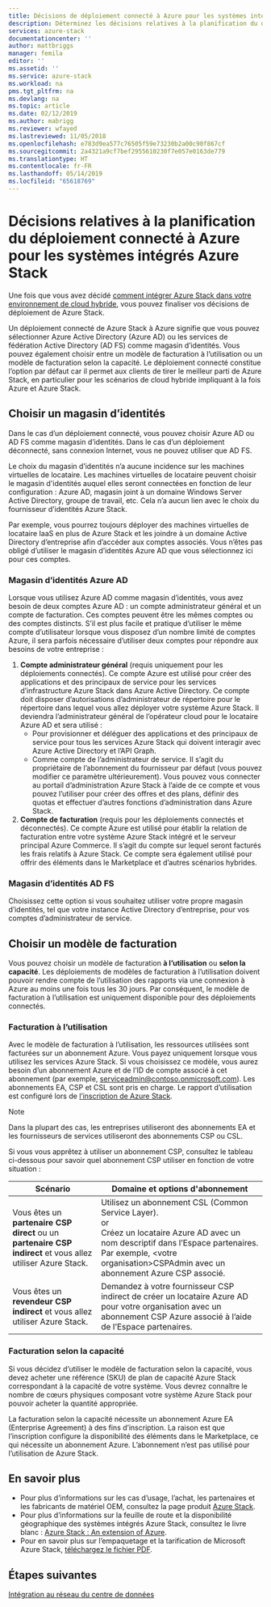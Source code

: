 ```yaml
---
title: Décisions de déploiement connecté à Azure pour les systèmes intégrés Azure Stack | Microsoft Docs
description: Déterminez les décisions relatives à la planification du déploiement pour les déploiements à plusieurs nœuds de Azure Stack connectés à Azure.
services: azure-stack
documentationcenter: ''
author: mattbriggs
manager: femila
editor: ''
ms.assetid: ''
ms.service: azure-stack
ms.workload: na
pms.tgt_pltfrm: na
ms.devlang: na
ms.topic: article
ms.date: 02/12/2019
ms.author: mabrigg
ms.reviewer: wfayed
ms.lastreviewed: 11/05/2018
ms.openlocfilehash: e783d9ea577c76505f59e73230b2a00c90f867cf
ms.sourcegitcommit: 2a4321a9cf7bef2955610230f7e057e0163de779
ms.translationtype: HT
ms.contentlocale: fr-FR
ms.lasthandoff: 05/14/2019
ms.locfileid: "65618769"
---
```

# <a name="azure-connected-deployment-planning-decisions-for-azure-stack-integrated-systems"></a>Décisions relatives à la planification du déploiement connecté à Azure pour les systèmes intégrés Azure Stack
Une fois que vous avez décidé [comment intégrer Azure Stack dans votre environnement de cloud hybride](azure-stack-connection-models.md), vous pouvez finaliser vos décisions de déploiement de Azure Stack.

Un déploiement connecté de Azure Stack à Azure signifie que vous pouvez sélectionner Azure Active Directory (Azure AD) ou les services de fédération Active Directory (AD FS) comme magasin d’identités. Vous pouvez également choisir entre un modèle de facturation à l’utilisation ou un modèle de facturation selon la capacité. Le déploiement connecté constitue l’option par défaut car il permet aux clients de tirer le meilleur parti de Azure Stack, en particulier pour les scénarios de cloud hybride impliquant à la fois Azure et Azure Stack. 

## <a name="choose-an-identity-store"></a>Choisir un magasin d’identités
Dans le cas d’un déploiement connecté, vous pouvez choisir Azure AD ou AD FS comme magasin d’identités. Dans le cas d’un déploiement déconnecté, sans connexion Internet, vous ne pouvez utiliser que AD FS.

Le choix du magasin d’identités n’a aucune incidence sur les machines virtuelles de locataire. Les machines virtuelles de locataire peuvent choisir le magasin d'identités auquel elles seront connectées en fonction de leur configuration : Azure AD, magasin joint à un domaine Windows Server Active Directory, groupe de travail, etc. Cela n’a aucun lien avec le choix du fournisseur d’identités Azure Stack. 

Par exemple, vous pourrez toujours déployer des machines virtuelles de locataire IaaS en plus de Azure Stack et les joindre à un domaine Active Directory d’entreprise afin d’accéder aux comptes associés. Vous n’êtes pas obligé d’utiliser le magasin d’identités Azure AD que vous sélectionnez ici pour ces comptes.

### <a name="azure-ad-identity-store"></a>Magasin d’identités Azure AD
Lorsque vous utilisez Azure AD comme magasin d’identités, vous avez besoin de deux comptes Azure AD : un compte administrateur général et un compte de facturation. Ces comptes peuvent être les mêmes comptes ou des comptes distincts. S’il est plus facile et pratique d’utiliser le même compte d’utilisateur lorsque vous disposez d’un nombre limité de comptes Azure, il sera parfois nécessaire d’utiliser deux comptes pour répondre aux besoins de votre entreprise :

1. **Compte administrateur général** (requis uniquement pour les déploiements connectés). Ce compte Azure est utilisé pour créer des applications et des principaux de service pour les services d’infrastructure Azure Stack dans Azure Active Directory. Ce compte doit disposer d’autorisations d’administrateur de répertoire pour le répertoire dans lequel vous allez déployer votre système Azure Stack. Il deviendra l’administrateur général de l’opérateur cloud pour le locataire Azure AD et sera utilisé : 
    - Pour provisionner et déléguer des applications et des principaux de service pour tous les services Azure Stack qui doivent interagir avec Azure Active Directory et l’API Graph. 
    - Comme compte de l’administrateur de service. Il s’agit du propriétaire de l’abonnement du fournisseur par défaut (vous pouvez modifier ce paramètre ultérieurement). Vous pouvez vous connecter au portail d’administration Azure Stack à l’aide de ce compte et vous pouvez l’utiliser pour créer des offres et des plans, définir des quotas et effectuer d’autres fonctions d’administration dans Azure Stack.
2. **Compte de facturation** (requis pour les déploiements connectés et déconnectés). Ce compte Azure est utilisé pour établir la relation de facturation entre votre système Azure Stack intégré et le serveur principal Azure Commerce. Il s’agit du compte sur lequel seront facturés les frais relatifs à Azure Stack. Ce compte sera également utilisé pour offrir des éléments dans le Marketplace et d’autres scénarios hybrides. 

### <a name="ad-fs-identity-store"></a>Magasin d’identités AD FS
Choisissez cette option si vous souhaitez utiliser votre propre magasin d’identités, tel que votre instance Active Directory d’entreprise, pour vos comptes d’administrateur de service.  

## <a name="choose-a-billing-model"></a>Choisir un modèle de facturation
Vous pouvez choisir un modèle de facturation **à l’utilisation** ou **selon la capacité**. Les déploiements de modèles de facturation à l’utilisation doivent pouvoir rendre compte de l’utilisation des rapports via une connexion à Azure au moins une fois tous les 30 jours. Par conséquent, le modèle de facturation à l’utilisation est uniquement disponible pour des déploiements connectés.  

### <a name="pay-as-you-use"></a>Facturation à l’utilisation
Avec le modèle de facturation à l’utilisation, les ressources utilisées sont facturées sur un abonnement Azure. Vous payez uniquement lorsque vous utilisez les services Azure Stack. Si vous choisissez ce modèle, vous aurez besoin d’un abonnement Azure et de l’ID de compte associé à cet abonnement (par exemple, serviceadmin@contoso.onmicrosoft.com). Les abonnements EA, CSP et CSL sont pris en charge. Le rapport d’utilisation est configuré lors de [l’inscription de Azure Stack](azure-stack-registration.md).

> [!NOTE]
> Dans la plupart des cas, les entreprises utiliseront des abonnements EA et les fournisseurs de services utiliseront des abonnements CSP ou CSL.

Si vous vous apprêtez à utiliser un abonnement CSP, consultez le tableau ci-dessous pour savoir quel abonnement CSP utiliser en fonction de votre situation :

|Scénario|Domaine et options d'abonnement|
|-----|-----|
|Vous êtes un **partenaire CSP direct** ou un **partenaire CSP indirect** et vous allez utiliser Azure Stack.|Utilisez un abonnement CSL (Common Service Layer).<br>     or<br>Créez un locataire Azure AD avec un nom descriptif dans l’Espace partenaires. Par exemple, &lt;votre organisation>CSPAdmin avec un abonnement Azure CSP associé.|
|Vous êtes un **revendeur CSP indirect** et vous allez utiliser Azure Stack.|Demandez à votre fournisseur CSP indirect de créer un locataire Azure AD pour votre organisation avec un abonnement CSP Azure associé à l’aide de l’Espace partenaires.|

### <a name="capacity-based-billing"></a>Facturation selon la capacité
Si vous décidez d’utiliser le modèle de facturation selon la capacité, vous devez acheter une référence (SKU) de plan de capacité Azure Stack correspondant à la capacité de votre système. Vous devrez connaître le nombre de cœurs physiques composant votre système Azure Stack pour pouvoir acheter la quantité appropriée. 

La facturation selon la capacité nécessite un abonnement Azure EA (Enterprise Agreement) à des fins d’inscription. La raison est que l’inscription configure la disponibilité des éléments dans le Marketplace, ce qui nécessite un abonnement Azure. L’abonnement n’est pas utilisé pour l’utilisation de Azure Stack.

## <a name="learn-more"></a>En savoir plus
- Pour plus d’informations sur les cas d’usage, l’achat, les partenaires et les fabricants de matériel OEM, consultez la page produit [Azure Stack](https://azure.microsoft.com/overview/azure-stack/).
- Pour plus d’informations sur la feuille de route et la disponibilité géographique des systèmes intégrés Azure Stack, consultez le livre blanc : [Azure Stack : An extension of Azure](https://azure.microsoft.com/resources/azure-stack-an-extension-of-azure/). 
- Pour en savoir plus sur l’empaquetage et la tarification de Microsoft Azure Stack, [téléchargez le fichier PDF](https://azure.microsoft.com/mediahandler/files/resourcefiles/5bc3f30c-cd57-4513-989e-056325eb95e1/Azure-Stack-packaging-and-pricing-datasheet.pdf). 

## <a name="next-steps"></a>Étapes suivantes
[Intégration au réseau du centre de données](azure-stack-network.md)